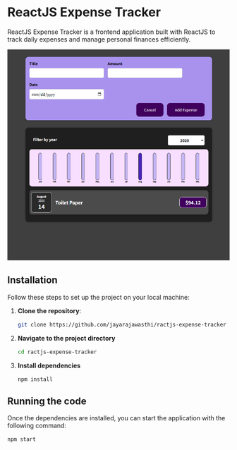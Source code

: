 # ReactJS Expense Tracker

ReactJS Expense Tracker is a frontend application built with ReactJS to track daily expenses and manage personal finances efficiently.

![example page for creating a new expense](src/assets/logo.png)

## Installation

Follow these steps to set up the project on your local machine:

1. **Clone the repository**:
   ```bash
   git clone https://github.com/jayarajawasthi/ractjs-expense-tracker

2. **Navigate to the project directory**
    ```bash
    cd ractjs-expense-tracker

3. **Install dependencies**
    ```bash
    npm install


## Running the code
Once the dependencies are installed, you can start the application with the following command:
```bash
npm start